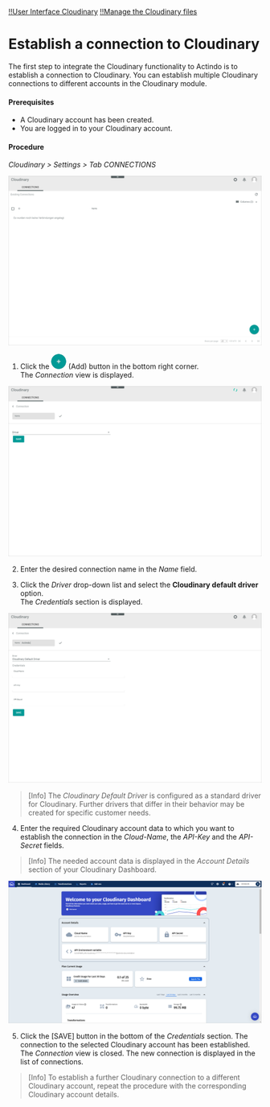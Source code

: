 [!!User Interface Cloudinary](../UserInterface/01a_Connections.md)
[!!Manage the Cloudinary files](../Operation/01_ManageCloudinaryFiles.md)   

[comment]: <> (Edit a connection?)


# Establish a connection to Cloudinary

The first step to integrate the Cloudinary functionality to Actindo is to establish a connection to Cloudinary. You can establish multiple Cloudinary connections to different accounts in the Cloudinary module.

#### Prerequisites

- A Cloudinary account has been created.
- You are logged in to your Cloudinary account.

#### Procedure

*Cloudinary > Settings > Tab CONNECTIONS*

![Connections](../../Assets/Screenshots/Cloudinary/Settings/Connections.png "[Connections]")

1. Click the ![Add](../../Assets/Icons/Plus01.png "[Add]") (Add) button in the bottom right corner.   
  The *Connection* view is displayed.

  ![Create connection](../../Assets/Screenshots/Cloudinary/Settings/CreateConnection.png "[Create connection]")

2. Enter the desired connection name in the *Name* field.

3. Click the *Driver* drop-down list and select the **Cloudinary default driver** option.   
  The *Credentials* section is displayed.

  ![Credentials](../../Assets/Screenshots/Cloudinary/Settings/Credentials.png "[Credentials]")

  > [Info] The *Cloudinary Default Driver* is configured as a standard driver for Cloudinary. Further drivers that differ in their behavior may be created for specific customer needs.

4. Enter the required Cloudinary account data to which you want to establish the connection in the *Cloud-Name*, the *API-Key* and the *API-Secret* fields.

  > [Info] The needed account data is displayed in the *Account Details* section of your Cloudinary Dashboard.

  ![Cloudinary dashboard](../../Assets/Screenshots/Cloudinary/Settings/CloudinaryDashboard.png "[Cloudinary dashboard]")


5.	Click the [SAVE] button in the bottom of the *Credentials* section.
  The connection to the selected Cloudinary account has been established. The *Connection* view is closed. The new connection is displayed in the list of connections.

> [Info] To establish a further Cloudinary connection to a different Cloudinary account, repeat the procedure with the corresponding Cloudinary account details.

